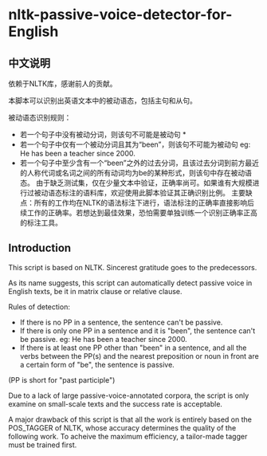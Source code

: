 # nltk-passive-voice-detector-for-English
## 中文说明
依赖于NLTK库，感谢前人的贡献。

本脚本可以识别出英语文本中的被动语态，包括主句和从句。

被动语态识别规则：
* 若一个句子中没有被动分词，则该句不可能是被动句 *
* 若一个句子中仅有一个被动分词且其为“been”，则该句不可能为被动句 eg: He has been a teacher since 2000.
* 若一个句子中至少含有一个“been”之外的过去分词，且该过去分词到前方最近的人称代词或名词之间的所有动词均为be的某种形式，则该句中存在被动语态。
由于缺乏测试集，仅在少量文本中验证，正确率尚可。如果谁有大规模进行过被动语态标注的语料库，欢迎使用此脚本验证其正确识别比例。
主要缺点：所有的工作均在NLTK的语法标注下进行，语法标注的正确率直接影响后续工作的正确率。若想达到最佳效果，恐怕需要单独训练一个识别正确率正高的标注工具。

## Introduction
This script is based on NLTK. Sincerest gratitude goes to the predecessors.

As its name suggests, this script can automatically detect passive voice in English texts, be it in matrix clause or relative clause.

Rules of detection:
* If there is no PP in a sentence, the sentence can't be passive.
* If there is only one PP in a sentence and it is "been", the sentence can't be passive. eg: He has been a teacher since 2000.
* If there is at least one PP other than "been" in a sentence, and all the verbs between the PP(s) and the nearest preposition or noun in front are a certain form of "be", the sentence is passive.

(PP is short for "past participle")

Due to a lack of large passive-voice-annotated corpora, the script is only examine on small-scale texts and the success rate is acceptable.

A major drawback of this script is that all the work is entirely based on the POS_TAGGER of NLTK, whose accuracy determines the quality of the following work. To acheive the maximum efficiency, a tailor-made tagger must be trained first.
